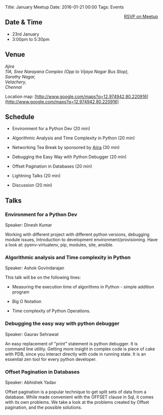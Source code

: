 Title: January Meetup
Date: 2016-01-21 00:00
Tags: Events

<a style="float:right;" class="pure-button"
href="http://www.meetup.com/Chennaipy/events/227952704/" target="_blank"><i
class="fa fa-check-square-o"></i> RSVP on Meetup</a>

## Date & Time
   * 23rd January
   * 3:00pm to 5:30pm

## Venue 

<address>
Ajira<br/>
11A, Sree Narayana Complex (Opp to Vijaya Nagar Bus Stop),<br/>
Sarathy Nagar,<br/>
Velachery,<br/>
Chennai<br/>
</address>

Location map: [http://www.google.com/maps?q=12.974942,80.220916](http://www.google.com/maps?q=12.974942,80.220916)

## Schedule

  * Environment for a Python Dev (20 min)

  * Algorithmic Analysis and Time Complexity in Python (20 min)

  * Networking Tea Break by sponsored by [Ajira](http://ajira.tech) (30 min)

  * Debugging the Easy Way with Python Debugger (20 min)

  * Offset Pagination in Databases (20 min)

  * Lightning Talks (20 min)

  * Discussion (20 min)

## Talks

### Environment for a Python Dev

Speaker: Dinesh Kumar

Working with different project with different python versions,
debugging module issues, Introduction to development
environment/provisioning. Have a look at: pyenv-virtualenv, pip,
modules, site, ansible.

### Algorithmic analysis and Time complexity in Python

Speaker: Ashok Govindarajan

This talk will be on the following lines:

  * Measuring the execution time of algorithms in Python - simple
    addition program

  * Big O Notation

  * Time complexity of Python Operations.

### Debugging the easy way with python debugger

Speaker: Gaurav Sehrawat

An easy replacement of "print" statement is python debugger. It is
command line utility. Getting more insight in complex code is piece of
cake with PDB, since you interact directly with code in running
state. It is an essential zen tool for every python developer.

### Offset Pagination in Databases

Speaker: Abhishek Yadav

Offset pagination is a popular technique to get split sets of data
from a database. While made convenient with the OFFSET clause in Sql,
it comes with its own problems. We take a look at the problems created
by Offset pagination, and the possible solutions.

